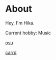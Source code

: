 # About
Hey, I'm Hika.

Current hobby: Music

[osu](https://osu.ppy.sh/users/36526121)

[carrd](https://hikayoni.carrd.co)

